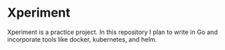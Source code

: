 # Xperiment
Xperiment is a practice project. In this repository I plan to write in Go and incorporate tools like docker, kubernetes, and helm.
